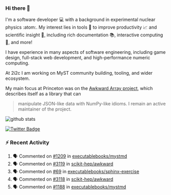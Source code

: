 ### Hi there 👋 

I'm a software developer 💻 with a background in experimental nuclear physics :atom:. My interest lies in tools :wrench: to improve productivity :chart_with_upwards_trend: and scientific insight :telescope:, including rich documentation 📚, interactive computing 🧮, and more! 

I have experience in many aspects of software engineering, including game design, full-stack web development, and high-performance numeric computing. 

At 2i2c I am working on MyST community building, tooling, and wider ecosystem. 

My main focus at Princeton was on the [Awkward Array project](awkward-array.org/), which describes itself as a library that can 
> manipulate JSON-like data with NumPy-like idioms. I remain an active maintainer of the project. 

![github stats](https://github-readme-stats.vercel.app/api?username=agoose77&show_icons=true&hide_rank=true&hide_title=true&bg_color=30,e76445,904e95&text_color=efe3ec&icon_color=efe3ec)
<!--
**agoose77/agoose77** is a ✨ _special_ ✨ repository because its `README.md` (this file) appears on your GitHub profile.

Here are some ideas to get you started:

- 🔭 I’m currently working on ...
- 🌱 I’m currently learning ...
- 👯 I’m looking to collaborate on ...
- 🤔 I’m looking for help with ...
- 💬 Ask me about ...
- 📫 How to reach me: ...
- 😄 Pronouns: ...
- ⚡ Fun fact: ...
-->

[![Twitter Badge](https://img.shields.io/twitter/follow/agoose77?style=flat-square&logo=Twitter&logoColor=white&color=cornflowerblue)](https://twitter.com/agoose77)

### :zap: Recent Activity

<!--START_SECTION:activity-->
1. 🗣 Commented on [#1209](https://github.com/executablebooks/mystmd/pull/1209#issuecomment-2112589907) in [executablebooks/mystmd](https://github.com/executablebooks/mystmd)
2. 🗣 Commented on [#3119](https://github.com/scikit-hep/awkward/pull/3119#issuecomment-2112320544) in [scikit-hep/awkward](https://github.com/scikit-hep/awkward)
3. 🗣 Commented on [#69](https://github.com/executablebooks/sphinx-exercise/issues/69#issuecomment-2111124735) in [executablebooks/sphinx-exercise](https://github.com/executablebooks/sphinx-exercise)
4. 🗣 Commented on [#3118](https://github.com/scikit-hep/awkward/issues/3118#issuecomment-2110695056) in [scikit-hep/awkward](https://github.com/scikit-hep/awkward)
5. 🗣 Commented on [#1188](https://github.com/executablebooks/mystmd/pull/1188#issuecomment-2110035029) in [executablebooks/mystmd](https://github.com/executablebooks/mystmd)
<!--END_SECTION:activity-->

